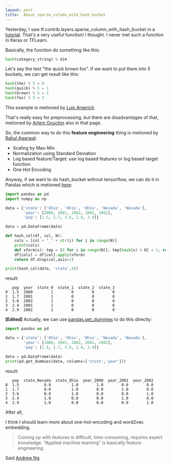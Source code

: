 ```yaml
---
layout: post
title:  About sparse_column_with_hash_bucket
---
```


Yesterday, I saw tf.contrib.layers.sparse_column_with_hash_bucket in a [tutorial][tensorflow-tutorial]. That's a very useful function! I thought. I never met such a function in Keras or TFLearn.

Basically, the function do something like this:

```python
hash(category_string) % dim
```

Let's say the text "the quick brown fox". If we want to put them into 5 buckets, we can get result like this:

```python
hash(the) % 5 = 0
hash(quick) % 5 = 1
hash(brown) % 5 = 1
hash(fox) % 5 = 3
```
This example is metioned by [Luis Argerich][luis-in-quora]

That's really easy for preprocessing, but there are disadvantages of that, metioned by [Artem Onuchin][luis-in-quora] also in that page.

So, the common way to do this **feature engineering** thing is metioned by [Rahul Agarwal][practice-quora]:

* Scaling by Max-Min
* Normalization using Standard Deviation
* Log based feature/Target: use log based features or log based target function.
* One Hot Encoding

Anyway, if we want to do hash_bucket without tensorflow, we can do it in Pandas which is metioned [here][stackoverflow-hash-code]:

```python
import pandas as pd
import numpy as np

data = {'state': ['Ohio', 'Ohio', 'Ohio', 'Nevada', 'Nevada'],
        'year': [2000, 2001, 2002, 2001, 2002],
        'pop': [1.5, 1.7, 3.6, 2.4, 2.9]}

data = pd.DataFrame(data)

def hash_col(df, col, N):
    cols = [col + "_" + str(i) for i in range(N)]
    print(cols)
    def xform(x): tmp = [0 for i in range(N)]; tmp[hash(x) % N] = 1; return pd.Series(tmp,index=cols)
    df[cols] = df[col].apply(xform)
    return df.drop(col,axis=1)

print(hash_col(data, 'state',4))
```
result:

```code
   pop  year  state_0  state_1  state_2  state_3
0  1.5  2000        1        0        0        0
1  1.7  2001        1        0        0        0
2  3.6  2002        1        0        0        0
3  2.4  2001        1        0        0        0
4  2.9  2002        1        0        0        0
```

**\[Edited\]** Actually, we can use [pandas.get_dummies][doc-get_dummies] to do this directly:

```python
import pandas as pd

data = {'state': ['Ohio', 'Ohio', 'Ohio', 'Nevada', 'Nevada'],
        'year': [2000, 2001, 2002, 2001, 2002],
        'pop': [1.5, 1.7, 3.6, 2.4, 2.9]}

data = pd.DataFrame(data)
print(pd.get_dummies(data, columns=['state','year']))
```
result:

```code
   pop  state_Nevada  state_Ohio  year_2000  year_2001  year_2002
0  1.5           0.0         1.0        1.0        0.0        0.0
1  1.7           0.0         1.0        0.0        1.0        0.0
2  3.6           0.0         1.0        0.0        0.0        1.0
3  2.4           1.0         0.0        0.0        1.0        0.0
4  2.9           1.0         0.0        0.0        0.0        1.0
```

After all,

I think I should learn more about one-hot-encoding and word2vec embedding.

> Coming up with features is difficult, time-consuming, requires expert knowledge. "Applied machine learning" is basically feature engineering.

Said [Andrew Ng][ng].


[tensorflow-tutorial]:https://www.tensorflow.org/versions/r0.11/tutorials/wide/index.html
[luis-in-quora]:https://www.quora.com/Can-you-explain-feature-hashing-in-an-easily-understandable-way
[practice-quora]:https://www.quora.com/What-are-some-best-practices-in-Feature-Engineering
[stackoverflow-hash-code]:http://stackoverflow.com/questions/8673035/what-is-feature-hashing-hashing-trick/33581487
[ng]:http://www.andrewng.org/
[doc-get_dummies]:http://pandas.pydata.org/pandas-docs/stable/generated/pandas.get_dummies.html
